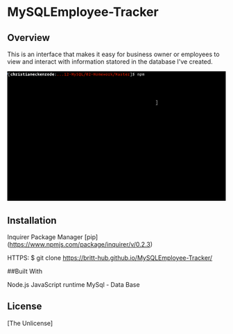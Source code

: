 # MySQLEmployee-Tracker

## Overview

This is an interface that makes it easy for business owner or employees to view and interact with information statored in the database I've created. 

![Employee Tracker](employee-tracker.gif)


## Installation

Inquirer Package Manager [pip] (https://www.npmjs.com/package/inquirer/v/0.2.3)


HTTPS:
$ git clone https://britt-hub.github.io/MySQLEmployee-Tracker/

##Built With

Node.js JavaScript runtime
MySql - Data Base


## License
[The Unlicense]
